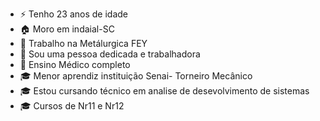 
- ⚡ Tenho 23 anos de idade
- 🏠 Moro em indaial-SC
- ‍💼 Trabalho na Metálurgica FEY
- 💬 Sou uma pessoa dedicada e trabalhadora
- 🏫 Ensino Médico completo
- 🎓 Menor aprendiz instituição Senai- Torneiro Mecânico
- 🎓 Estou cursando técnico em analise de desevolvimento de sistemas 
- 🎓 Cursos de Nr11 e Nr12

